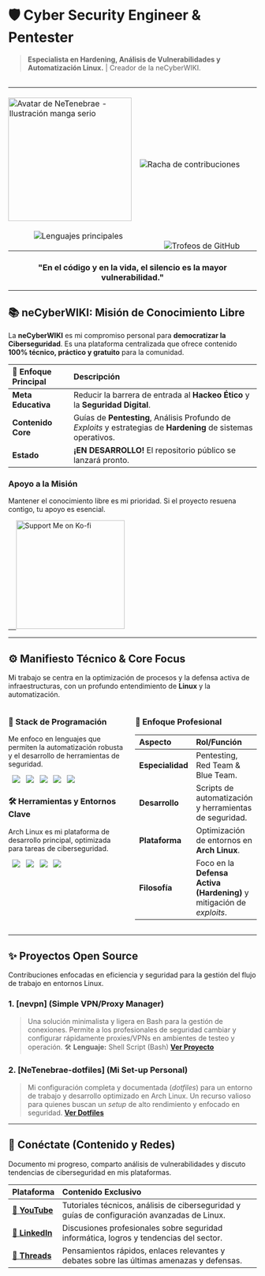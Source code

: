 # 🛡️ Cyber Security Engineer & Pentester

> **Especialista en Hardening, Análisis de Vulnerabilidades y Automatización Linux.** | Creador de la neCyberWIKI.

<table style="width: 100%; border: none; padding: 0; margin: 0;">
    <tr>
        <td style="width: 50%; text-align: left; padding: 0;">
            <img src="https://avatars.githubusercontent.com/u/156097208?v=4" alt="Avatar de NeTenebrae - Ilustración manga serio" width="250" />
        </td>
        <td style="width: 50%; text-align: right; padding: 0;">
            <img src="https://github-readme-streak-stats.herokuapp.com/?user=Netenebraes&theme=dark&hide_border=false&date_format=j%20M%5B%20Y%5D&background=1F222E" alt="Racha de contribuciones" />
        </td>
    </tr>
    <tr>
        <td style="width: 50%; text-align: left; padding: 0;">
            <img src="https://github-readme-stats.vercel.app/api/top-langs/?username=Netenebraes&layout=compact&theme=dark&langs_count=6&hide_title=true&bg_color=1F222E" alt="Lenguajes principales" />
        </td>
        <td style="width: 50%; text-align: right; padding: 0;">
                        <img src="https://github-profile-trophy.vercel.app/?username=Netenebraes&theme=onedark&no-frame=true&bg_color=1F222E" alt="Trofeos de GitHub" />
        </td>
    </tr>
</table>

<h3 align="center">"En el código y en la vida, el silencio es la mayor vulnerabilidad."</h3>

---

## 📚 neCyberWIKI: Misión de Conocimiento Libre

La **neCyberWIKI** es mi compromiso personal para **democratizar la Ciberseguridad**. Es una plataforma centralizada que ofrece contenido **100% técnico, práctico y gratuito** para la comunidad.

| 🔑 Enfoque Principal | Descripción |
| :--- | :--- |
| **Meta Educativa** | Reducir la barrera de entrada al **Hackeo Ético** y la **Seguridad Digital**. |
| **Contenido Core** | Guías de **Pentesting**, Análisis Profundo de *Exploits* y estrategias de **Hardening** de sistemas operativos. |
| **Estado** | **¡EN DESARROLLO!** El repositorio público se lanzará pronto. |

### Apoyo a la Misión

Mantener el conocimiento libre es mi prioridad. Si el proyecto resuena contigo, tu apoyo es esencial.

<a href='https://ko-fi.com/G2G15D68T' target='_blank'>
    <img src='https://storage.ko-fi.com/cdn/brandasset/v2/support_me_on_kofi_dark.png' alt='Support Me on Ko-fi' width='220' />
</a>

---

## ⚙️ Manifiesto Técnico & Core Focus

Mi trabajo se centra en la optimización de procesos y la defensa activa de infraestructuras, con un profundo entendimiento de **Linux** y la automatización.

<div style="display: flex; justify-content: space-between; align-items: flex-start;">

<div style="width: 50%;">

### 💾 Stack de Programación

Me enfoco en lenguajes que permiten la automatización robusta y el desarrollo de herramientas de seguridad.

<p>
  <img src="https://img.shields.io/badge/Python-3776AB?style=for-the-badge&logo=python&logoColor=white" />
  <img src="https://img.shields.io/badge/Shell%20Script-121011?style=for-the-badge&logo=gnu-bash&logoColor=white" />
  <img src="https://img.shields.io/badge/JavaScript-F7DF1E?style=for-the-badge&logo=javascript&logoColor=black" />
  <img src="https://img.shields.io/badge/HTML5-E34F26?style=for-the-badge&logo=html5&logoColor=white" />
  <img src="https://img.shields.io/badge/CSS3-1572B6?style=for-the-badge&logo=css3&logoColor=white" />
</p>

### 🛠️ Herramientas y Entornos Clave

Arch Linux es mi plataforma de desarrollo principal, optimizada para tareas de ciberseguridad.

<p>
  <img src="https://img.shields.io/badge/Arch_Linux-1793D1?style=for-the-badge&logo=arch-linux&logoColor=white" />
  <img src="https://img.shields.io/badge/Vulnerability%20Analysis-9A2500?style=for-the-badge&logo=wireshark&logoColor=white" />
  <img src="https://img.shields.io/badge/PowerShell-5391FE?style=for-the-badge&logo=powershell&logoColor=white" />
  <img src="https://img.shields.io/badge/Git-F05032?style=for-the-badge&logo=git&logoColor=white" />
</p>

</div>
<div style="width: 50%; padding-left: 20px;">

### 🎯 Enfoque Profesional

| Aspecto | Rol/Función |
| :--- | :--- |
| **Especialidad** | Pentesting, Red Team & Blue Team. |
| **Desarrollo** | Scripts de automatización y herramientas de seguridad. |
| **Plataforma** | Optimización de entornos en **Arch Linux**. |
| **Filosofía** | Foco en la **Defensa Activa (Hardening)** y mitigación de *exploits*. |

</div>
</div>

---

## ✨ Proyectos Open Source

Contribuciones enfocadas en eficiencia y seguridad para la gestión del flujo de trabajo en entornos Linux.

### 1. [nevpn] (Simple VPN/Proxy Manager)
> Una solución minimalista y ligera en Bash para la gestión de conexiones. Permite a los profesionales de seguridad cambiar y configurar rápidamente proxies/VPNs en ambientes de testeo y operación.
> 🛠️ **Lenguaje:** Shell Script (Bash)
> [**Ver Proyecto**](https://github.com/Netenebraes/nevpn)

### 2. [NeTenebrae-dotfiles] (Mi Set-up Personal)
> Mi configuración completa y documentada (*dotfiles*) para un entorno de trabajo y desarrollo optimizado en Arch Linux. Un recurso valioso para quienes buscan un *setup* de alto rendimiento y enfocado en seguridad.
> [**Ver Dotfiles**](https://github.com/Netenebraes/NeTenebrae-dotfiles)

---

## 🔗 Conéctate (Contenido y Redes)

Documento mi progreso, comparto análisis de vulnerabilidades y discuto tendencias de ciberseguridad en mis plataformas.

| Plataforma | Contenido Exclusivo |
| :--- | :--- |
| [🎥 **YouTube**](https://www.youtube.com/@NeTenebrae) | Tutoriales técnicos, análisis de ciberseguridad y guías de configuración avanzadas de Linux. |
| [💼 **LinkedIn**](https://www.linkedin.com/in/netenebrae/) | Discusiones profesionales sobre seguridad informática, logros y tendencias del sector. |
| [💬 **Threads**](https://www.threads.com/@netenebrae) | Pensamientos rápidos, enlaces relevantes y debates sobre las últimas amenazas y defensas. |
